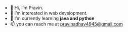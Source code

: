 - 👋 Hi, I’m Pravin.
- 👀 I’m interested in web development.
- 🌱 I’m currently learning **java and python**
- 📫 you can reach me at pravinadhav4945@gmail.com

